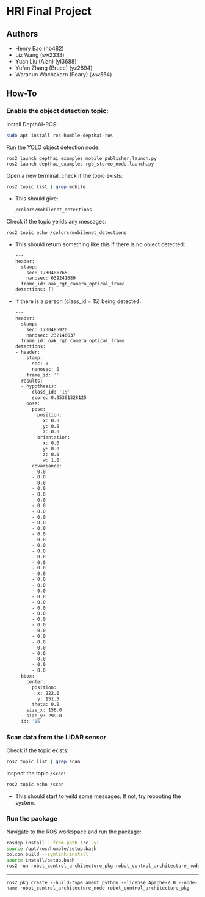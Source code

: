 # HRI Final Project

## Authors

- Henry Bao (hb482)
- Liz Wang (sw2333)
- Yuan Liu (Alan) (yl3688)
- Yufan Zhang (Bruce) (yz2894)
- Waranun Wachakorn (Peary) (ww554)

## How-To

### Enable the object detection topic:

Install DepthAI-ROS:

```bash
sudo apt install ros-humble-depthai-ros
```

Run the YOLO object detection node:

```bash
ros2 launch depthai_examples mobile_publisher.launch.py
ros2 launch depthai_examples rgb_stereo_node.launch.py
```

Open a new terminal, check if the topic exists:

```bash
ros2 topic list | grep mobile
```

- This should give:
  ```bash
  /colors/mobilenet_detections
  ```

Check if the topic yeilds any messages:
```bash
ros2 topic echo /colors/mobilenet_detections
```

- This should return something like this if there is no object detected:

  ```bash
  ---
  header:
    stamp:
      sec: 1730486765
      nanosec: 639241689
    frame_id: oak_rgb_camera_optical_frame
  detections: []
  ```

- If there is a person (class_id = 15) being detected:
  ```bash
  ---
  header:
    stamp:
      sec: 1730485920
      nanosec: 232146637
    frame_id: oak_rgb_camera_optical_frame
  detections:
  - header:
      stamp:
        sec: 0
        nanosec: 0
      frame_id: ''
    results:
    - hypothesis:
        class_id: '15'
        score: 0.95361328125
      pose:
        pose:
          position:
            x: 0.0
            y: 0.0
            z: 0.0
          orientation:
            x: 0.0
            y: 0.0
            z: 0.0
            w: 1.0
        covariance:
        - 0.0
        - 0.0
        - 0.0
        - 0.0
        - 0.0
        - 0.0
        - 0.0
        - 0.0
        - 0.0
        - 0.0
        - 0.0
        - 0.0
        - 0.0
        - 0.0
        - 0.0
        - 0.0
        - 0.0
        - 0.0
        - 0.0
        - 0.0
        - 0.0
        - 0.0
        - 0.0
        - 0.0
        - 0.0
        - 0.0
        - 0.0
        - 0.0
        - 0.0
        - 0.0
        - 0.0
        - 0.0
        - 0.0
        - 0.0
        - 0.0
        - 0.0
    bbox:
      center:
        position:
          x: 222.0
          y: 151.5
        theta: 0.0
      size_x: 156.0
      size_y: 299.0
    id: '15'
  ```

### Scan data from the LiDAR sensor

Check if the topic exists:

```bash
ros2 topic list | grep scan
```

Inspect the topic `/scan`:

```bash
ros2 topic echo /scan
```
- This should start to yeild some messages. If not, try rebooting the system.

### Run the package

Navigate to the ROS workspace and run the package:

```bash
rosdep install --from-path src -yi
source /opt/ros/humble/setup.bash
colcon build --symlink-install
source install/setup.bash
ros2 run robot_control_architecture_pkg robot_control_architecture_node
```

---

```
ros2 pkg create --build-type ament_python --license Apache-2.0 --node-name robot_control_architecture_node robot_control_architecture_pkg
```
